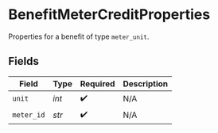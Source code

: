 # BenefitMeterCreditProperties

Properties for a benefit of type `meter_unit`.


## Fields

| Field              | Type               | Required           | Description        |
| ------------------ | ------------------ | ------------------ | ------------------ |
| `unit`             | *int*              | :heavy_check_mark: | N/A                |
| `meter_id`         | *str*              | :heavy_check_mark: | N/A                |
